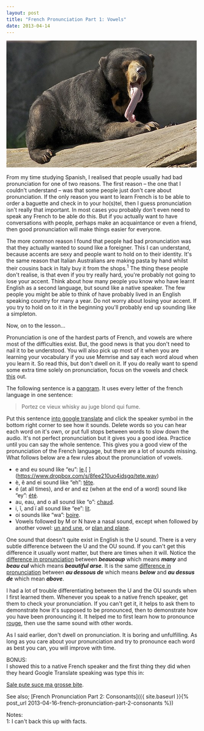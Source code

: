 ```yaml
---
layout: post
title: "French Pronunciation Part 1: Vowels"
date: 2013-04-14
---
```

![Vowels](/images/vowels.jpg)

From my time studying Spanish, I realised that people usually had bad pronunciation for one of two reasons. The first reason – the one that I couldn't understand – was that some people just don't care about pronunciation. If the only reason you want to learn French is to be able to order a baguette and check in to your ho(s)tel, then I guess pronunciation isn't really that important. In most cases you probably don't even need to speak any French to be able do this. But if you actually want to have conversations with people, perhaps make an acquaintance or even a friend, then good pronunciation will make things easier for everyone.

The more common reason I found that people had bad pronunciation was that they actually wanted to sound like a foreigner. This I can understand, because accents are sexy and people want to hold on to their identity. It's the same reason that Italian Australians are making pasta by hand whilst their cousins back in Italy buy it from the shops.<sup>1</sup> The thing these people don't realise, is that even if you try really hard, you're probably not going to lose your accent. Think about how many people you know who have learnt English as a second language, but sound like a native speaker. The few people you might be able to think of have probably lived in an English speaking country for many a year. Do not worry about losing your accent. If you try to hold on to it in the beginning you'll probably end up sounding like a simpleton.

Now, on to the lesson…

Pronunciation is one of the hardest parts of French, and vowels are where most of the difficulties exist. But, the good news is that you don't need to nail it to be understood. You will also pick up most of it when you are learning your vocabulary if you use Memrise and say each word aloud when you learn it. So read this, but don't dwell on it. If you do really want to spend some extra time solely on pronunciation, focus on the vowels and check [this](http://french.about.com/od/pronunciation/a/vowels.htm "http://french.about.com/od/pronunciation/a/vowels.htm") out.

The following sentence is a [pangram](http://en.wikipedia.org/wiki/Pangram "http://en.wikipedia.org/wiki/Pangram"). It uses every letter of the french language in one sentence:

>Portez ce vieux whisky au juge blond qui fume.

Put this sentence [into google translate](http://translate.google.com/#fr/en/Portez%20ce%20vieux%20whisky%20au%20juge%20blond%20qui%20fume "http://translate.google.com/#fr/en/Portez%20ce%20vieux%20whisky%20au%20juge%20blond%20qui%20fume") and click the speaker symbol in the bottom right corner to see how it sounds. Delete words so you can hear each word on it's own, or put full stops between words to slow down the audio. It's not perfect pronunciation but it gives you a good idea. Practice until you can say the whole sentence. This gives you a good view of the pronunciation of the French language, but there are a lot of sounds missing. What follows below are a few rules about the pronunciation of vowels.

*   e and eu sound like “eu”: [le](http://translate.google.com/#fr/en/le "http://translate.google.com/#fr/en/le").[  
    ](https://www.dropbox.com/s/8fee210uo4idsgq/tete.wav)
*   è, ê and ei sound like “eh”: [tête](http://translate.google.com/#fr/en/t%C3%AAte "http://translate.google.com/#fr/en/t%C3%AAte").
*   é (at all times), and er and ez (when at the end of a word) sound like “ey”: [été](http://translate.google.com/#fr/en/%C3%A9t%C3%A9 "http://translate.google.com/#fr/en/%C3%A9t%C3%A9").
*   au, eau, and o all sound like “o”: [chaud](http://translate.google.com/#fr/en/chaud "http://translate.google.com/#fr/en/chaud").
*   i, î, and ï all sound like “ee”: [lit](http://translate.google.com/#fr/en/lit "http://translate.google.com/#fr/en/lit").
*   oi sounds like “wa”: [boire](http://translate.google.com/#fr/en/boire "http://translate.google.com/#fr/en/boire").
*   Vowels followed by M or N have a nasal sound, except when followed by another vowel: [un and une](http://translate.google.co.uk/#fr/en/un.%20une "http://translate.google.co.uk/#fr/en/un.%20une"), or [plan and plane](http://translate.google.co.uk/#fr/en/plan.%20plane "http://translate.google.co.uk/#fr/en/plan.%20plane").

One sound that doesn't quite exist in English is the U sound. There is a very subtle difference between the U and the OU sound. If you can't get this difference it usually wont matter, but there are times when it will. Notice the [difference in pronunciation](http://translate.google.com/#fr/en/beau%20cul.%20beaucoup "http://translate.google.com/#fr/en/beau%20cul.%20beaucoup") between **_beaucoup_** which means **_many_** and **_beau cul_** which means **_beautiful arse_**. It is the same [difference in pronunciation](http://translate.google.com/#fr/en/au%20dessous%20de.%20%20au%20dessus%20de "http://translate.google.com/#fr/en/au%20dessous%20de.%20%20au%20dessus%20de") between **_au dessous de_** which means **_below_** and **_au dessus de_** which mean **_above_**.

I had a lot of trouble differentiating between the U and the OU sounds when I first learned them. Whenever you speak to a native french speaker, get them to check your pronunciation. If you can't get it, it helps to ask them to demonstrate how it's supposed to be pronounced, then to demonstrate how you have been pronouncing it. It helped me to first learn how to pronounce [rouge](http://translate.google.com/#fr/en/rouge "http://translate.google.com/#fr/en/rouge"), then use the same sound with other words.

As I said earlier, don't dwell on pronunciation. It is boring and unfulfilling. As long as you care about your pronunciation and try to pronounce each word as best you can, you will improve with time.

BONUS:  
I showed this to a native French speaker and the first thing they did when they heard Google Translate speaking was type this in:

[Sale pute suce ma grosse bite](http://translate.google.com/#fr/en/Sale%20pute%20suce%20ma%20grosse%20bite. "http://translate.google.com/#fr/en/Sale%20pute%20suce%20ma%20grosse%20bite.").

See also; [French Pronunciation Part 2: Consonants]({{ site.baseurl }}{% post_url 2013-04-16-french-pronunciation-part-2-consonants %})

Notes:  
1: I can't back this up with facts.
